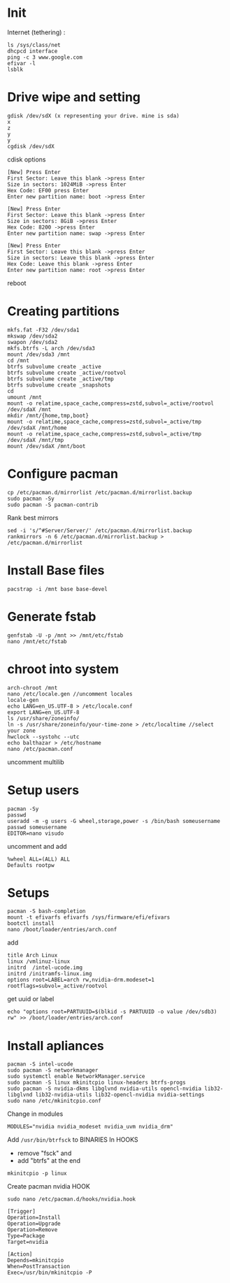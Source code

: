 # Init
Internet (tethering) :
```
ls /sys/class/net
dhcpcd interface
ping -c 3 www.google.com
efivar -l
lsblk
```
# Drive wipe and setting
```
gdisk /dev/sdX (x representing your drive. mine is sda)
x
z
y
y
cgdisk /dev/sdX
```
cdisk options
```
[New] Press Enter
First Sector: Leave this blank ->press Enter
Size in sectors: 1024MiB ->press Enter
Hex Code: EF00 press Enter
Enter new partition name: boot ->press Enter
```
```
[New] Press Enter
First Sector: Leave this blank ->press Enter
Size in sectors: 8GiB ->press Enter
Hex Code: 8200 ->press Enter
Enter new partition name: swap ->press Enter
```
```
[New] Press Enter
First Sector: Leave this blank ->press Enter
Size in sectors: Leave this blank ->press Enter
Hex Code: Leave this blank ->press Enter
Enter new partition name: root ->press Enter
```
reboot
# Creating partitions
```
mkfs.fat -F32 /dev/sda1
mkswap /dev/sda2
swapon /dev/sda2
mkfs.btrfs -L arch /dev/sda3
mount /dev/sda3 /mnt
cd /mnt
btrfs subvolume create _active
btrfs subvolume create _active/rootvol
btrfs subvolume create _active/tmp
btrfs subvolume create _snapshots
cd
umount /mnt
mount -o relatime,space_cache,compress=zstd,subvol=_active/rootvol /dev/sdaX /mnt
mkdir /mnt/{home,tmp,boot}
mount -o relatime,space_cache,compress=zstd,subvol=_active/tmp /dev/sdaX /mnt/home
mount -o relatime,space_cache,compress=zstd,subvol=_active/tmp /dev/sdaX /mnt/tmp
mount /dev/sdaX /mnt/boot
```
# Configure pacman
```
cp /etc/pacman.d/mirrorlist /etc/pacman.d/mirrorlist.backup
sudo pacman -Sy  
sudo pacman -S pacman-contrib
```
Rank best mirrors
```
sed -i 's/^#Server/Server/' /etc/pacman.d/mirrorlist.backup
rankmirrors -n 6 /etc/pacman.d/mirrorlist.backup > /etc/pacman.d/mirrorlist
```
# Install Base files
```
pacstrap -i /mnt base base-devel
```
# Generate fstab
```
genfstab -U -p /mnt >> /mnt/etc/fstab
nano /mnt/etc/fstab
```
# chroot into system
```
arch-chroot /mnt
nano /etc/locale.gen //uncomment locales
locale-gen
echo LANG=en_US.UTF-8 > /etc/locale.conf
export LANG=en_US.UTF-8
ls /usr/share/zoneinfo/
ln -s /usr/share/zoneinfo/your-time-zone > /etc/localtime //select your zone
hwclock --systohc --utc
echo balthazar > /etc/hostname
nano /etc/pacman.conf
```
uncomment multilib
# Setup users
```
pacman -Sy
passwd
useradd -m -g users -G wheel,storage,power -s /bin/bash someusername
passwd someusername
EDITOR=nano visudo
```
uncomment and add
```
%wheel ALL=(ALL) ALL
Defaults rootpw
```
# Setups
```
pacman -S bash-completion
mount -t efivarfs efivarfs /sys/firmware/efi/efivars
bootctl install
nano /boot/loader/entries/arch.conf
```
add
```
title Arch Linux
linux /vmlinuz-linux
initrd  /intel-ucode.img
initrd /initramfs-linux.img
options root=LABEL=arch rw,nvidia-drm.modeset=1 rootflags=subvol=_active/rootvol
```
get uuid or label
```
echo "options root=PARTUUID=$(blkid -s PARTUUID -o value /dev/sdb3) rw" >> /boot/loader/entries/arch.conf
```
# Install apliances
```
pacman -S intel-ucode
sudo pacman -S networkmanager
sudo systemctl enable NetworkManager.service
sudo pacman -S linux mkinitcpio linux-headers btrfs-progs
sudo pacman -S nvidia-dkms libglvnd nvidia-utils opencl-nvidia lib32-libglvnd lib32-nvidia-utils lib32-opencl-nvidia nvidia-settings
sudo nano /etc/mkinitcpio.conf
```
Change in modules
```
MODULES="nvidia nvidia_modeset nvidia_uvm nvidia_drm"
```
Add ```/usr/bin/btrfsck``` to BINARIES
In HOOKS
- remove "fsck" and 
- add "btrfs" at the end
```
mkinitcpio -p linux
```
Create pacman nvidia HOOK
```
sudo nano /etc/pacman.d/hooks/nvidia.hook

[Trigger]
Operation=Install
Operation=Upgrade
Operation=Remove
Type=Package
Target=nvidia

[Action]
Depends=mkinitcpio
When=PostTransaction
Exec=/usr/bin/mkinitcpio -P
```